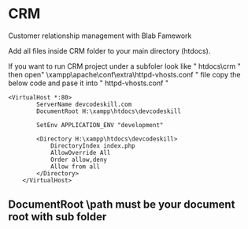 # CRM
Customer relationship management with Blab Famework

Add all files inside CRM folder to your main directory (htdocs).

If you want to run CRM project under a subfoler look like " htdocs\crm " then open" \xampp\apache\conf\extra\httpd-vhosts.conf " file
copy the below code and pase it into " httpd-vhosts.conf "
```
<VirtualHost *:80>
        ServerName devcodeskill.com
        DocumentRoot H:\xampp\htdocs\devcodeskill
     
        SetEnv APPLICATION_ENV "development"
     
        <Directory H:\xampp\htdocs\devcodeskill>
            DirectoryIndex index.php
            AllowOverride All
            Order allow,deny
            Allow from all
        </Directory>
    </VirtualHost>
```

## DocumentRoot \path must be your document root with sub folder

